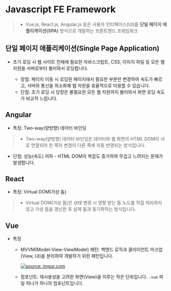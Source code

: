 # Javascript FE Framework

> * Vue.js, React.js, Angular.js 등은 사용자 인터페이스(UI)를 **단일 페이지 애플리케이션(SPA)** 방식으로 개발하는 프론트엔드 프레임워크

## 단일 페이지 애플리케이션(Single Page Application) 
* 초기 로딩 시 웹 사이트 전체에 필요한 자바스크립트, CSS, 이미지 파일 등 모든 웹 자원을 서버로부터 불러와서 로딩합니다. 

  * 장점: 페이지 이동 시 로딩된 페이지에서 필요한 부분만 변경하여 속도가 빠르고, 서버와 통신을 최소화해 웹 자원을 효율적으로 이용할 수 있습니다. 
  * 단점: 초기 로딩 시 당장은 불필요한 모든 웹 자원까지 불러와서 화면 로딩 속도가 비교적 느립니다. 

## Angular

* 특징: Two-way(양방향) 데이터 바인딩
> * Two-way(양방향) 데이터 바인딩은 데이터와 웹 화면의 HTML DOM이 서로 연결되어 한 쪽의 변경이 다른 쪽에 자동 반영되는 방식입니다.

* 단점: 성능(속도) 저하 - HTML DOM의 복잡도 증가하여 무겁고 느려지는 문제가 발생합니다.

## React

* 특징: Virtual DOM(가상 돔) 
> * Virtual DOM(가상 돔)은 상태 변경 시 영향 받는 돔 노드를 직접 처리하지 않고 가상 돔을 갱신한 후 실제 돔과 동기화하는 방식입니다. 

## Vue

* 특징

  * MVVM(Model-View-ViewModel) 패턴: 백엔드 로직과 클라이언트 마크업(View, UI)을 분리하여 개발하기 위한 패턴입니다.

    <a href="https://imgur.com/sAIH1oj"><img src="https://i.imgur.com/sAIH1oj.png" title="source: imgur.com" /></a>

  * 컴포넌트: 재사용성을 고려한 화면(View)을 이루는 작은 단위입니다. `.vue` 파일 하나가 하나의 컴포넌트입니다. 

  
